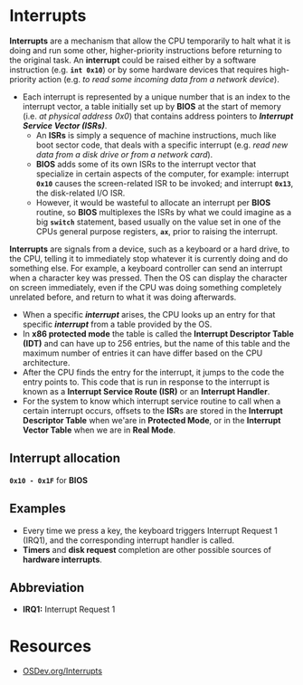 # Interrupts
**Interrupts** are a mechanism that allow the CPU temporarily to halt what it is doing and run some other, higher-priority instructions before returning to the original task. An **interrupt** could be raised either by a software instruction (e.g. **`int 0x10`**) or by some hardware devices that requires high-priority action (e.g. *to read some incoming data from a network device*).
 * Each interrupt is represented by a unique number that is an index to the interrupt vector, a table initially set up by **BIOS** at the start of memory (i.e. *at physical address 0x0*) that contains address pointers to ***Interrupt Service Vector (ISRs)***. 
   * An **ISRs** is simply a sequence of machine instructions, much like boot sector code, that deals with a specific interrupt (e.g. *read new data from a disk drive or from a network card*).
   * **BIOS** adds some of its own ISRs to the interrupt vector that specialize in certain aspects of the computer, for example: interrupt **`0x10`** causes the screen-related ISR to be invoked; and interrupt **`0x13`**, the disk-related I/O ISR.
   * However, it would be wasteful to allocate an interrupt per **BIOS** routine, so **BIOS** multiplexes the ISRs by what we could imagine as a big **`switch`** statement, based usually on the value set in one of the CPUs general purpose registers, **`ax`**, prior to raising the interrupt.


**Interrupts** are signals from a device, such as a keyboard or a hard drive, to the CPU, telling it to immediately stop whatever it is currently doing and do something else. For example, a keyboard controller can send an interrupt when a character key was pressed. Then the OS can display the character on screen immediately, even if the CPU was doing something completely unrelated before, and return to what it was doing afterwards.
 * When a specific ***interrupt*** arises, the CPU looks up an entry for that specific ***interrupt*** from a table provided by the OS.
 * In **x86 protected mode** the table is called the **Interrupt Descriptor Table (IDT)** and can have up to 256 entries, but the name of this table and the maximum number of entries it can have differ based on the CPU architecture.
 * After the CPU finds the entry for the interrupt, it jumps to the code the entry points to. This code that is run in response to the interrupt is known as a **Interrupt Service Route (ISR)** or an **Interrupt Handler**.
 * For the system to know which interrupt service routine to call when a certain interrupt occurs, offsets to the **ISR**s are stored in the **Interrupt Descriptor Table** when we'are in **Protected Mode**, or in the **Interrupt Vector Table** when we are in **Real Mode**.

## Interrupt allocation
**`0x10 - 0x1F`** for **BIOS**

## Examples
 * Every time we press a key, the  keyboard triggers Interrupt Request 1 (IRQ1), and the corresponding interrupt handler is called.
 * **Timers** and **disk request** completion are other possible sources of **hardware interrupts**.

## Abbreviation
 * **IRQ1:** Interrupt Request 1



# Resources
 * [OSDev.org/Interrupts](https://wiki.osdev.org/Interrupts)

